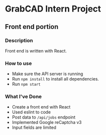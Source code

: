 # GrabCAD Intern Project
## Front end portion

### Description
Front end is written with React.

### How to use
- Make sure the API server is running
- Run `npm install` to install all dependencies.
- Run `npm start`

### What I've Done
- Create a front end with React
- Used eslint to code
- Post data to `/api/jobs` endpoint
- Implemented Google reCaptcha v3
- Input fields are limited